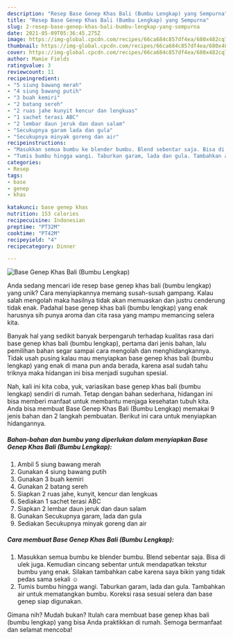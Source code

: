 ```yaml
---
description: "Resep Base Genep Khas Bali (Bumbu Lengkap) yang Sempurna"
title: "Resep Base Genep Khas Bali (Bumbu Lengkap) yang Sempurna"
slug: 2-resep-base-genep-khas-bali-bumbu-lengkap-yang-sempurna
date: 2021-05-09T05:36:45.275Z
image: https://img-global.cpcdn.com/recipes/66ca684c857df4ea/680x482cq70/base-genep-khas-bali-bumbu-lengkap-foto-resep-utama.jpg
thumbnail: https://img-global.cpcdn.com/recipes/66ca684c857df4ea/680x482cq70/base-genep-khas-bali-bumbu-lengkap-foto-resep-utama.jpg
cover: https://img-global.cpcdn.com/recipes/66ca684c857df4ea/680x482cq70/base-genep-khas-bali-bumbu-lengkap-foto-resep-utama.jpg
author: Mamie Fields
ratingvalue: 3
reviewcount: 11
recipeingredient:
- "5 siung bawang merah"
- "4 siung bawang putih"
- "3 buah kemiri"
- "2 batang sereh"
- "2 ruas jahe kunyit kencur dan lengkuas"
- "1 sachet terasi ABC"
- "2 lembar daun jeruk dan daun salam"
- "Secukupnya garam lada dan gula"
- "Secukupnya minyak goreng dan air"
recipeinstructions:
- "Masukkan semua bumbu ke blender bumbu. Blend sebentar saja. Bisa di ulek juga. Kemudian cincang sebentar untuk mendapatkan tekstur bumbu yang enak. Silakan tambahkan cabe karena saya bikin yang tidak pedas sama sekali ☺️"
- "Tumis bumbu hingga wangi. Taburkan garam, lada dan gula. Tambahkan air untuk mematangkan bumbu. Koreksi rasa sesuai selera dan base genep siap digunakan."
categories:
- Resep
tags:
- base
- genep
- khas

katakunci: base genep khas 
nutrition: 153 calories
recipecuisine: Indonesian
preptime: "PT32M"
cooktime: "PT42M"
recipeyield: "4"
recipecategory: Dinner

---
```



![Base Genep Khas Bali (Bumbu Lengkap)](https://img-global.cpcdn.com/recipes/66ca684c857df4ea/680x482cq70/base-genep-khas-bali-bumbu-lengkap-foto-resep-utama.jpg)

Anda sedang mencari ide resep base genep khas bali (bumbu lengkap) yang unik? Cara menyiapkannya memang susah-susah gampang. Kalau salah mengolah maka hasilnya tidak akan memuaskan dan justru cenderung tidak enak. Padahal base genep khas bali (bumbu lengkap) yang enak harusnya sih punya aroma dan cita rasa yang mampu memancing selera kita.



Banyak hal yang sedikit banyak berpengaruh terhadap kualitas rasa dari base genep khas bali (bumbu lengkap), pertama dari jenis bahan, lalu pemilihan bahan segar sampai cara mengolah dan menghidangkannya. Tidak usah pusing kalau mau menyiapkan base genep khas bali (bumbu lengkap) yang enak di mana pun anda berada, karena asal sudah tahu triknya maka hidangan ini bisa menjadi suguhan spesial.


Nah, kali ini kita coba, yuk, variasikan base genep khas bali (bumbu lengkap) sendiri di rumah. Tetap dengan bahan sederhana, hidangan ini bisa memberi manfaat untuk membantu menjaga kesehatan tubuh kita. Anda bisa membuat Base Genep Khas Bali (Bumbu Lengkap) memakai 9 jenis bahan dan 2 langkah pembuatan. Berikut ini cara untuk menyiapkan hidangannya.

<!--inarticleads1-->

##### Bahan-bahan dan bumbu yang diperlukan dalam menyiapkan Base Genep Khas Bali (Bumbu Lengkap):

1. Ambil 5 siung bawang merah
1. Gunakan 4 siung bawang putih
1. Gunakan 3 buah kemiri
1. Gunakan 2 batang sereh
1. Siapkan 2 ruas jahe, kunyit, kencur dan lengkuas
1. Sediakan 1 sachet terasi ABC
1. Siapkan 2 lembar daun jeruk dan daun salam
1. Gunakan Secukupnya garam, lada dan gula
1. Sediakan Secukupnya minyak goreng dan air




<!--inarticleads2-->

##### Cara membuat Base Genep Khas Bali (Bumbu Lengkap):

1. Masukkan semua bumbu ke blender bumbu. Blend sebentar saja. Bisa di ulek juga. Kemudian cincang sebentar untuk mendapatkan tekstur bumbu yang enak. Silakan tambahkan cabe karena saya bikin yang tidak pedas sama sekali ☺️
1. Tumis bumbu hingga wangi. Taburkan garam, lada dan gula. Tambahkan air untuk mematangkan bumbu. Koreksi rasa sesuai selera dan base genep siap digunakan.




Gimana nih? Mudah bukan? Itulah cara membuat base genep khas bali (bumbu lengkap) yang bisa Anda praktikkan di rumah. Semoga bermanfaat dan selamat mencoba!
